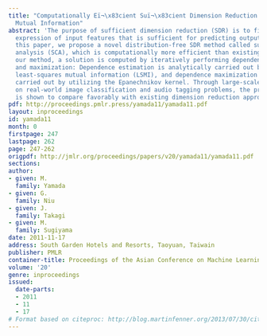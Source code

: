 ```yaml
---
title: "Computationally Eï¬\x83cient Suï¬\x83cient Dimension Reduction via Squared-Loss
  Mutual Information"
abstract: 'The purpose of sufficient dimension reduction (SDR) is to find a low-dimensional
  expression of input features that is sufficient for predicting output values. In
  this paper, we propose a novel distribution-free SDR method called sufficient component
  analysis (SCA), which is computationally more efficient than existing methods. In
  our method, a solution is computed by iteratively performing dependence estimation
  and maximization: Dependence estimation is analytically carried out by recently-proposed
  least-squares mutual information (LSMI), and dependence maximization is also analytically
  carried out by utilizing the Epanechnikov kernel. Through large-scale experiments
  on real-world image classification and audio tagging problems, the proposed method
  is shown to compare favorably with existing dimension reduction approaches.'
pdf: http://proceedings.pmlr.press/yamada11/yamada11.pdf
layout: inproceedings
id: yamada11
month: 0
firstpage: 247
lastpage: 262
page: 247-262
origpdf: http://jmlr.org/proceedings/papers/v20/yamada11/yamada11.pdf
sections: 
author:
- given: M.
  family: Yamada
- given: G.
  family: Niu
- given: J.
  family: Takagi
- given: M.
  family: Sugiyama
date: 2011-11-17
address: South Garden Hotels and Resorts, Taoyuan, Taiwain
publisher: PMLR
container-title: Proceedings of the Asian Conference on Machine Learning
volume: '20'
genre: inproceedings
issued:
  date-parts:
  - 2011
  - 11
  - 17
# Format based on citeproc: http://blog.martinfenner.org/2013/07/30/citeproc-yaml-for-bibliographies/
---
```

